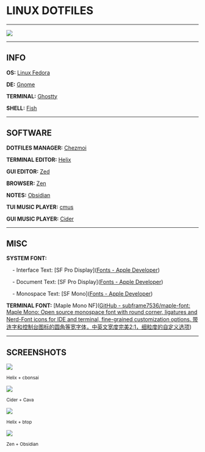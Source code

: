 # LINUX DOTFILES

---

![](/home/franek/.local/share/chezmoi/image.png)

---

## INFO

**OS:** [Linux Fedora](https://fedoraproject.org/)

**DE:** [Gnome](https://www.gnome.org/)

**TERMINAL:** [Ghostty](https://ghostty.org/)

**SHELL:** [Fish](https://fishshell.com/)

---

## SOFTWARE

**DOTFILES MANAGER:** [Chezmoi](https://www.chezmoi.io/)

**TERMINAL EDITOR:** [Helix](https://helix-editor.com/)

**GUI EDITOR:** [Zed](https://zed.dev/)

**BROWSER:** [Zen](https://zen-browser.app/)

**NOTES:** [Obsidian](https://obsidian.md/)

**TUI MUSIC PLAYER:** [cmus](https://cmus.github.io/)

**GUI MUSIC PLAYER:** [Cider](https://cider.sh/)

---

## MISC

**SYSTEM FONT:** 

    - Interface Text: [SF Pro Display]([Fonts - Apple Developer](https://developer.apple.com/fonts/))

    - Document Text: [SF Pro Display]([Fonts - Apple Developer](https://developer.apple.com/fonts/))

    - Monospace Text: [SF Mono]([Fonts - Apple Developer](https://developer.apple.com/fonts/))

**TERMINAL FONT:** [Maple Mono NF]([GitHub - subframe7536/maple-font: Maple Mono: Open source monospace font with round corner, ligatures and Nerd-Font icons for IDE and terminal, fine-grained customization options. 带连字和控制台图标的圆角等宽字体，中英文宽度完美2:1，细粒度的自定义选项](https://github.com/subframe7536/Maple-font))

---

## SCREENSHOTS

![](/home/franek/.local/share/chezmoi/screencaps/1.png)

<sub>Helix + cbonsai</sub>

![](/home/franek/.local/share/chezmoi/screencaps/2.png)

<sub>Cider + Cava</sub>

![](/home/franek/.local/share/chezmoi/screencaps/3.png)

<sub>Helix + btop</sub>

![](/home/franek/.local/share/chezmoi/screencaps/4.png)

<sub>Zen + Obsidian</sub>


